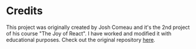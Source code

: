 # Credits
This project was originally created by Josh Comeau and it's the 2nd project of his course "The Joy of React". I have worked and modified it with educational purposes.
Check out the original repository [here](https://github.com/joy-of-react/project-toast).